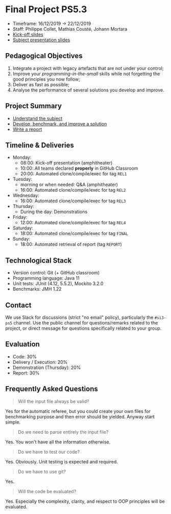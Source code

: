 # Final Project PS5.3

  * Timeframe: 16/12/2019 → 22/12/2019
  * Staff: Philippe Collet, Mathias Cousté, Johann Mortara
  * [Kick-off slides](./09_ps5.3-1920.pdf)
  * [Subject presentation slides](./subject-presentation1920.pdf)

## Pedagogical Objectives

  1. Integrate a project with legacy artefacts that are not under your control;
  2. Improve your _programming-in-the-small_ skills while not forgetting the good principles you now follow;
  3. Deliver as fast as possible; 
  4. Analyse the performance of several solutions you develop and improve.

## Project Summary

  - [Understand the subject](./subject/README.md)  
  - [Develop, benchmark, and improve a solution](./code/README.md)
  - [Write a report](./report/README.md)

## Timeline & Deliveries

  - Monday:
    - 08:00: Kick-off presentation (amphitheater)
    - 10:00: All teams declared __properly__ in GitHub Classroom
    - 20:00: Automated clone/compile/exec for tag `REL1`
  - Tuesday:
    - morning or when needed: Q&A (amphitheater)
    - 16:00: Automated clone/compile/exec for tag `REL2`
  - Wednesday: 
    - 16:00: Automated clone/compile/exec for tag `REL3`
  - Thursday:
    - During the day: Demonstrations
  - Friday: 
    - 12:00: Automated clone/compile/exec for tag `REL4`
  - Saturday:
    - 18:00: Automated clone/compile/exec for tag `FINAL`
  - Sunday:
    - 18:00: Automated retrieval of report (tag `REPORT`)

## Technological Stack

  * Version control: Git (+ GitHub classroom)
  * Programming language: Java 11
  * Unit tests: JUnit (4.12, 5.5.2), Mockito 3.2.0
  * Benchmarks: JMH 1.22

## Contact

We use Slack for discussions (strict "no email" policy), particularly the `#si3-ps5` channel. Use the public channel for questions/remarks related to the project, or direct message for questions specifically related to your group.

## Evaluation

  - Code: 30%
  - Delivery / Execution: 20%
  - Demonstration (Thursday): 20%
  - Report: 30%
  
## Frequently Asked Questions

> Will the input file always be valid?

Yes for the automatic referee, but you could create your own files for benchmarking purpose and then error should be yielded. Anyway start simple.

> Do we need to parse entirely the input file?

Yes. You won't have all the information otherwise.

> Do we have to test our code?

Yes. Obviously. Unit testing is expected and required. 

> Do we have to use git?

Yes.

> Will the code be evaluated?

Yes. Especially the complexity, clarity, and respect to OOP principles will be evaluated.

